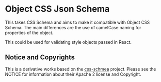 # Object CSS Json Schema

This takes CSS Schema and aims to make it compatible with Object CSS Schema. The main differences are the use of camelCase naming for properties of the object.

This could be used for validating style objects passed in React.

## Notice and Copyrights

This is a derivative works based on the [css-schmea](https://github.com/rcorp/css-schema) project. Please see the NOTICE for information about their Apache 2 license and Copyright.
